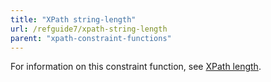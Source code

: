 ```yaml
---
title: "XPath string-length"
url: /refguide7/xpath-string-length
parent: "xpath-constraint-functions"
---
```



For information on this constraint function, see [XPath length](xpath-length).
